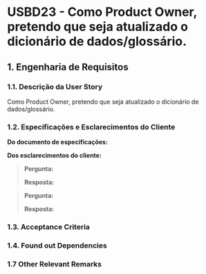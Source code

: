 # USBD23 - Como Product Owner, pretendo que seja atualizado o dicionário de dados/glossário.

## 1. Engenharia de Requisitos

### 1.1. Descrição da User Story

Como Product Owner, pretendo que seja atualizado o dicionário de dados/glossário.

### 1.2. Especificações e Esclarecimentos do Cliente

**Do documento de especificações:**

**Dos esclarecimentos do cliente:**

> **Pergunta:**
>
> **Resposta:**

> **Pergunta:**
>
> **Resposta:**

### 1.3. Acceptance Criteria


### 1.4. Found out Dependencies


### 1.7 Other Relevant Remarks

